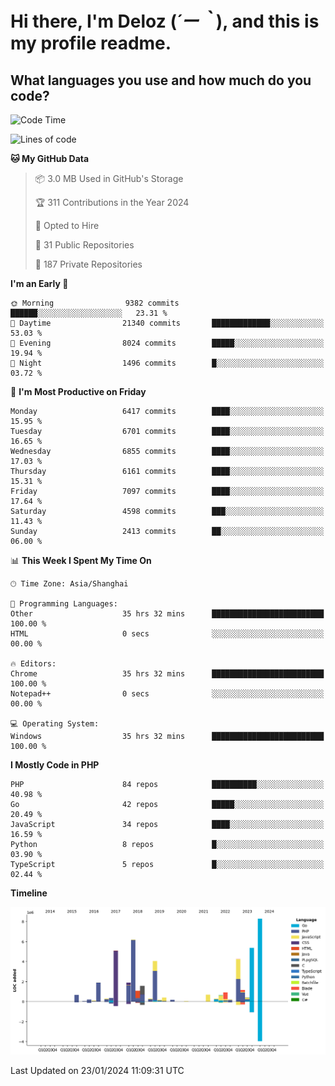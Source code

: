 # **Hi there, I'm Deloz (*´ー｀*), and this is my profile readme.**

## **What languages you use and how much do you code?**

<!--START_SECTION:waka-->
![Code Time](http://img.shields.io/badge/Code%20Time-3%2C225%20hrs%2036%20mins-blue)

![Lines of code](https://img.shields.io/badge/From%20Hello%20World%20I%27ve%20Written-46.6%20million%20lines%20of%20code-blue)

**🐱 My GitHub Data** 

> 📦 3.0 MB Used in GitHub's Storage 
 > 
> 🏆 311 Contributions in the Year 2024
 > 
> 💼 Opted to Hire
 > 
> 📜 31 Public Repositories 
 > 
> 🔑 187 Private Repositories 
 > 
**I'm an Early 🐤** 

```text
🌞 Morning                9382 commits        ██████░░░░░░░░░░░░░░░░░░░   23.31 % 
🌆 Daytime                21340 commits       █████████████░░░░░░░░░░░░   53.03 % 
🌃 Evening                8024 commits        █████░░░░░░░░░░░░░░░░░░░░   19.94 % 
🌙 Night                  1496 commits        █░░░░░░░░░░░░░░░░░░░░░░░░   03.72 % 
```
📅 **I'm Most Productive on Friday** 

```text
Monday                   6417 commits        ████░░░░░░░░░░░░░░░░░░░░░   15.95 % 
Tuesday                  6701 commits        ████░░░░░░░░░░░░░░░░░░░░░   16.65 % 
Wednesday                6855 commits        ████░░░░░░░░░░░░░░░░░░░░░   17.03 % 
Thursday                 6161 commits        ████░░░░░░░░░░░░░░░░░░░░░   15.31 % 
Friday                   7097 commits        ████░░░░░░░░░░░░░░░░░░░░░   17.64 % 
Saturday                 4598 commits        ███░░░░░░░░░░░░░░░░░░░░░░   11.43 % 
Sunday                   2413 commits        ██░░░░░░░░░░░░░░░░░░░░░░░   06.00 % 
```


📊 **This Week I Spent My Time On** 

```text
🕑︎ Time Zone: Asia/Shanghai

💬 Programming Languages: 
Other                    35 hrs 32 mins      █████████████████████████   100.00 % 
HTML                     0 secs              ░░░░░░░░░░░░░░░░░░░░░░░░░   00.00 % 

🔥 Editors: 
Chrome                   35 hrs 32 mins      █████████████████████████   100.00 % 
Notepad++                0 secs              ░░░░░░░░░░░░░░░░░░░░░░░░░   00.00 % 

💻 Operating System: 
Windows                  35 hrs 32 mins      █████████████████████████   100.00 % 
```

**I Mostly Code in PHP** 

```text
PHP                      84 repos            ██████████░░░░░░░░░░░░░░░   40.98 % 
Go                       42 repos            █████░░░░░░░░░░░░░░░░░░░░   20.49 % 
JavaScript               34 repos            ████░░░░░░░░░░░░░░░░░░░░░   16.59 % 
Python                   8 repos             █░░░░░░░░░░░░░░░░░░░░░░░░   03.90 % 
TypeScript               5 repos             █░░░░░░░░░░░░░░░░░░░░░░░░   02.44 % 
```



**Timeline**

![Lines of Code chart](https://raw.githubusercontent.com/deloz/deloz/main/assets/bar_graph.png)


 Last Updated on 23/01/2024 11:09:31 UTC
<!--END_SECTION:waka-->
